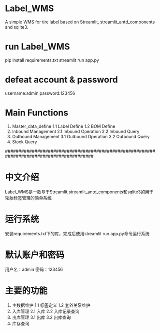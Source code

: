 # Label_WMS
A simple WMS for tire label based on Streamlit, streamlit_antd_components and sqlite3.

# run Label_WMS
pip install requirements.txt
streamlit run app.py

# defeat account & password
username:admin
password:123456

# Main Functions
1. Master_data_define
   1.1 Label Define
   1.2 BOM Define
2. Inbound Management
   2.1 Inbound Operation
   2.2 Inbound Query
3. Outbound Management
   3.1 Outbound Operation
   3.2 Outbound Query   
6. Stock Query

#########################################################################################

# 中文介绍
Label_WMS是一款基于Streamlit,streamlit_antd_components和sqlite3的用于轮胎标签管理的简单系统

# 运行系统
安装requirements.txt下的库，完成后使用streamlit run app.py命令运行系统

# 默认账户和密码
用户名：admin
密码：123456

# 主要的功能
1. 主数据维护
   1.1 标签定义
   1.2 套外关系维护
2. 入库管理
   2.1 入库
   2.2 入库记录查询
3. 出库管理
   3.1 出库
   3.2 出库查询   
6. 库存查询
